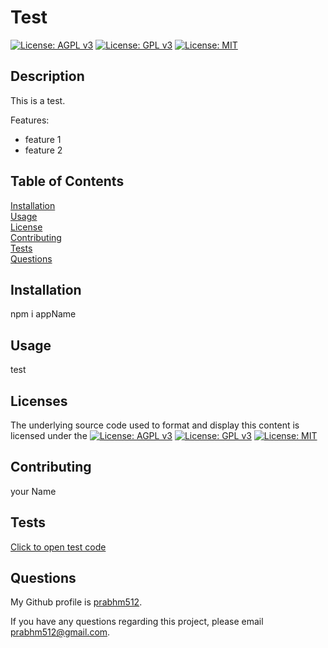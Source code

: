 # Test

[![License: AGPL v3](https://img.shields.io/badge/License-AGPL%20v3-blue.svg)](https://www.gnu.org/licenses/agpl-3.0) [![License: GPL v3](https://img.shields.io/badge/License-GPLv3-blue.svg)](https://www.gnu.org/licenses/gpl-3.0) [![License: MIT](https://img.shields.io/badge/License-MIT-yellow.svg)](https://opensource.org/licenses/MIT)

## Description

This is a test.

Features:

- feature 1
- feature 2

## Table of Contents

[Installation](#-installation)  
[Usage](#-usage)  
[License](#-licenses)  
[Contributing](#-contributing)  
[Tests](#-tests)  
[Questions](#-questions)

## Installation

npm i appName

## Usage

test

## Licenses

The underlying source code used to format and display this content is licensed under the [![License: AGPL v3](https://img.shields.io/badge/License-AGPL%20v3-blue.svg)](https://www.gnu.org/licenses/agpl-3.0) [![License: GPL v3](https://img.shields.io/badge/License-GPLv3-blue.svg)](https://www.gnu.org/licenses/gpl-3.0) [![License: MIT](https://img.shields.io/badge/License-MIT-yellow.svg)](https://opensource.org/licenses/MIT)

## Contributing

your Name

## Tests

<a href="https://github.com/prabhm512/readme-generator/blob/master/index.js">Click to open test code</a>

## Questions

My Github profile is <a href="https://github.com/prabhm512">prabhm512</a>.

If you have any questions regarding this project, please email prabhm512@gmail.com.
